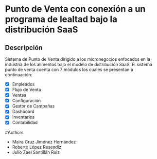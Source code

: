# Punto de Venta con conexión a un programa de lealtad bajo la distribución SaaS
## Descripción
Sistema de Punto de Venta dirigido a los micronegocios enfocados en la industria de los alimentos bajo el modelo de distribución SaaS. 
El sistema punto de venta cuenta con 7 módulos los cuales se presentan a continuación:
- [x] Empleados
- [x] Flujo de Venta
- [x] Ventas
- [x] Configuración
- [x] Gestor de Campañas
- [x] Dashboard
- [x] Inventarios
- [x] Contabilidad

#Authors
+ Maira Cruz Jiménez Hernández
+ Roberto López Resendíz
+ Julio Zael Santillán Ruiz





